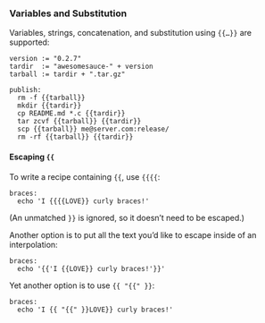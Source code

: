 ### Variables and Substitution

Variables, strings, concatenation, and substitution using `{{…}}` are supported:

````make
version := "0.2.7"
tardir  := "awesomesauce-" + version
tarball := tardir + ".tar.gz"

publish:
  rm -f {{tarball}}
  mkdir {{tardir}}
  cp README.md *.c {{tardir}}
  tar zcvf {{tarball}} {{tardir}}
  scp {{tarball}} me@server.com:release/
  rm -rf {{tarball}} {{tardir}}
````

#### Escaping `{{`

To write a recipe containing `{{`, use `{{{{`:

````make
braces:
  echo 'I {{{{LOVE}} curly braces!'
````

(An unmatched `}}` is ignored, so it doesn’t need to be escaped.)

Another option is to put all the text you’d like to escape inside of an interpolation:

````make
braces:
  echo '{{'I {{LOVE}} curly braces!'}}'
````

Yet another option is to use `{{ "{{" }}`:

````make
braces:
  echo 'I {{ "{{" }}LOVE}} curly braces!'
````